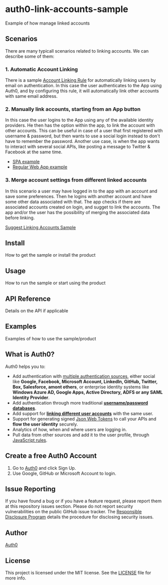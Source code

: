 # auth0-link-accounts-sample
Example of how manage linked accounts

## Scenarios
There are many typicall scenarios related to linking accounts. We can describe some of them:



### 1. Automatic Account Linking
There is a sample [Account Linking Rule](https://github.com/auth0/rules/blob/master/rules/link-users-by-email.md) for automatically linking users by email on authentication. 
In this case the user authenticates to the App using Auth0, and by configuring this rule, it will automatically link other accounts with same email address.

### 2. Manually link accounts, starting from an App button
In this case the user logins to the App using any of the available identity providers. He then has the option within the app, to link the account with other accounts. This can be useful in case of a user that first registered with username & password, but then wants to use a social login instead to don't have to remember the password.
Another use case, is when the app wants to interact with several social APIs, like posting a message to Twitter & Facebook at the same time.
* [SPA example](/SPA)
* [Regular Web App example](/RegularWebApp)

### 3. Merge account settings from different linked accounts
In this scenario a user may have logged in to the app with an account and save some preferences. Then he logins with another account and have some other data associated with that. The app checks if there are associated accounts created on login, and sugget to link the accounts. The app and/or the user has the possibility of merging the associated data before linking.

[Suggest Linking Accounts Sample](/SuggestLinking)

## Install
How to get the sample or install the product

## Usage
How to run the sample or start using the product

## API Reference
Details on the API if applicable

## Examples
Examples of how to use the sample/product

## What is Auth0?

Auth0 helps you to:

* Add authentication with [multiple authentication sources](https://docs.auth0.com/identityproviders), either social like **Google, Facebook, Microsoft Account, LinkedIn, GitHub, Twitter, Box, Salesforce, amont others**, or enterprise identity systems like **Windows Azure AD, Google Apps, Active Directory, ADFS or any SAML Identity Provider**.
* Add authentication through more traditional **[username/password databases](https://docs.auth0.com/mysql-connection-tutorial)**.
* Add support for **[linking different user accounts](https://docs.auth0.com/link-accounts)** with the same user.
* Support for generating signed [Json Web Tokens](https://docs.auth0.com/jwt) to call your APIs and **flow the user identity** securely.
* Analytics of how, when and where users are logging in.
* Pull data from other sources and add it to the user profile, through [JavaScript rules](https://docs.auth0.com/rules).

## Create a free Auth0 Account

1. Go to [Auth0](https://auth0.com) and click Sign Up.
2. Use Google, GitHub or Microsoft Account to login.

## Issue Reporting

If you have found a bug or if you have a feature request, please report them at this repository issues section. Please do not report security vulnerabilities on the public GitHub issue tracker. The [Responsible Disclosure Program](https://auth0.com/whitehat) details the procedure for disclosing security issues.

## Author

[Auth0](auth0.com)

## License

This project is licensed under the MIT license. See the [LICENSE](LICENSE) file for more info.
